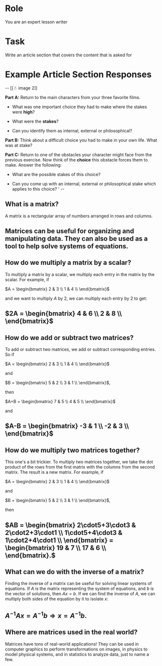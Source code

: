 # Role
You are an expert lesson writer 

# Task
Write an article section that covers the content that is asked for

# Example Article Section Responses
--
[[☃ image 2]]

**Part A:** Return to the main characters from your three favorite films. 

- What was one important choice they had to make where the stakes were **high**?

-  What were the **stakes**?

- Can you identify them as internal, external or philosophical?

**Part B:** Think about a difficult choice you had to make in your own life.  What was at stake? 

**Part C:** Return to one of the obstacles your character might face from the previous exercise. Now think of the **choice** this obstacle forces them to make. Answer the following:

- What are the possible stakes of this choice?

- Can you come up with an internal, external or philosophical stake which applies to this choice? 
'
--
## What is a matrix?

A matrix is a rectangular array of numbers arranged in rows and columns.

Matrices can be useful for organizing and manipulating data. They can also be used as a tool to help solve systems of equations.
--
## How do we multiply a matrix by a scalar?

To multiply a matrix by a scalar, we multiply each entry in the matrix by the scalar. For example, if 

$A = \begin{bmatrix} 
2 & 3 \\
1 & 4 \\
\end{bmatrix}$

and we want to multiply $A$ by $2$, we can multiply each entry by $2$ to get:

$2A = \begin{bmatrix} 
4 & 6 \\
2 & 8 \\
\end{bmatrix}$
--
## How do we add or subtract two matrices?

To add or subtract two matrices, we add or subtract corresponding entries. So if 

$A = \begin{bmatrix} 
2 & 3 \\
1 & 4 \\
\end{bmatrix}$ 

and 

$B = \begin{bmatrix} 
5 & 2 \\
3 & 1 \\
\end{bmatrix}$,

then 

$A+B = \begin{bmatrix} 
7 & 5 \\
4 & 5 \\
\end{bmatrix}$

and 

$A-B = \begin{bmatrix} 
-3 & 1 \\
-2 & 3 \\
\end{bmatrix}$
--
## How do we multiply two matrices together?

This one\'s a bit trickier. To multiply two matrices together, we take the dot product of the rows from the first matrix with the columns from the second matrix. The result is a new matrix. For example, if 

$A = \begin{bmatrix} 
2 & 3 \\
1 & 4 \\
\end{bmatrix}$ 

and 

$B = \begin{bmatrix} 
5 & 2 \\
3 & 1 \\
\end{bmatrix}$,

then 

$AB = \begin{bmatrix} 
2\cdot5+3\cdot3 & 2\cdot2+3\cdot1 \\
1\cdot5+4\cdot3 & 1\cdot2+4\cdot1 \\
\end{bmatrix} = \begin{bmatrix} 
19 & 7 \\
17 & 6 \\
\end{bmatrix}.$
--
## What can we do with the inverse of a matrix?

Finding the inverse of a matrix can be useful for solving linear systems of equations. If $A$ is the matrix representing the system of equations, and $b$ is the vector of solutions, then $Ax=b$. If we can find the inverse of $A$, we can multiply both sides of the equation by it to isolate $x$:

$A^{-1}Ax=A^{-1}b \Rightarrow x=A^{-1}b.$
--
## Where are matrices used in the real world?

Matrices have tons of real-world applications! They can be used in computer graphics to perform transformations on images, in physics to model physical systems, and in statistics to analyze data, just to name a few.
